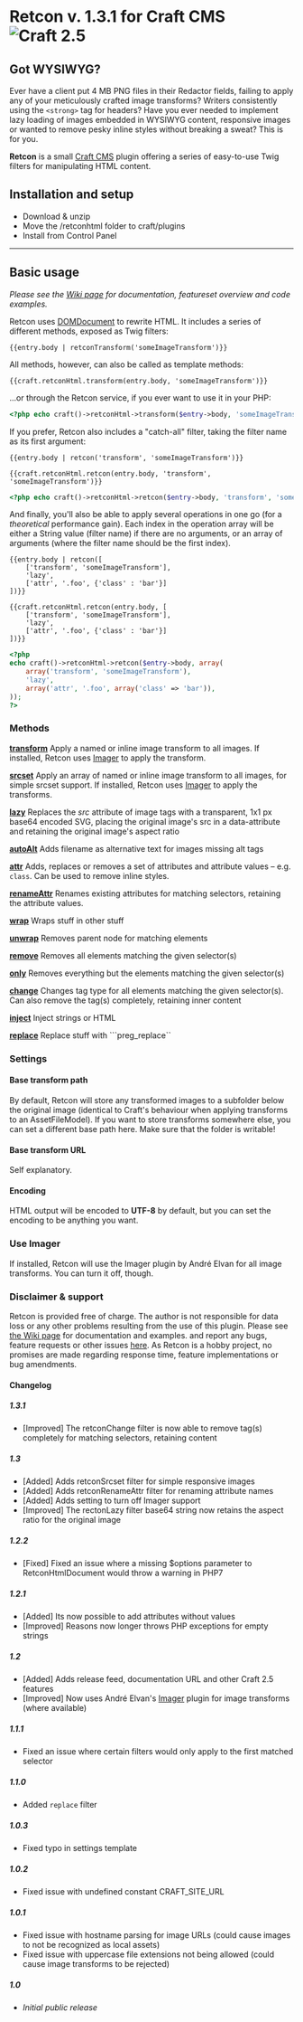 # Retcon v. 1.3.1 for Craft CMS ![Craft 2.5](https://img.shields.io/badge/craft-2.5-red.svg?style=flat-square)

## Got WYSIWYG?

Ever have a client put 4 MB PNG files in their Redactor fields, failing to apply any of your meticulously crafted image transforms? Writers consistently using the `<strong>` tag for headers? Have you ever needed to implement lazy loading of images embedded in WYSIWYG content, responsive images or wanted to remove pesky inline styles without breaking a sweat? This is for you.

**Retcon** is a small [Craft CMS](http://buildwithcraft.com) plugin offering a series of easy-to-use Twig filters for manipulating HTML content.

## Installation and setup

* Download & unzip
* Move the /retconhtml folder to craft/plugins
* Install from Control Panel

***

## Basic usage

_Please see the [Wiki page](https://github.com/mmikkel/RetconHTML-Craft/wiki) for documentation, featureset overview and code examples._

Retcon uses [DOMDocument](http://php.net/manual/en/class.domdocument.php) to rewrite HTML. It includes a series of different methods, exposed as Twig filters:

```twig
{{entry.body | retconTransform('someImageTransform')}}
```

All methods, however, can also be called as template methods:

```twig
{{craft.retconHtml.transform(entry.body, 'someImageTransform')}}
```

...or through the Retcon service, if you ever want to use it in your PHP:

```php
<?php echo craft()->retconHtml->transform($entry->body, 'someImageTransform'); ?>
```

If you prefer, Retcon also includes a "catch-all" filter, taking the filter name as its first argument:

```twig
{{entry.body | retcon('transform', 'someImageTransform')}}
```
```twig
{{craft.retconHtml.retcon(entry.body, 'transform', 'someImageTransform')}}
```
```php
<?php echo craft()->retconHtml->retcon($entry->body, 'transform', 'someImageTransform'); ?>
```

And finally, you'll also be able to apply several operations in one go (for a _theoretical_ performance gain). Each index in the operation array will be either a String value (filter name) if there are no arguments, or an array of arguments (where the filter name should be the first index).

```twig
{{entry.body | retcon([
    ['transform', 'someImageTransform'],
    'lazy',
    ['attr', '.foo', {'class' : 'bar'}]
])}}
```
```twig
{{craft.retconHtml.retcon(entry.body, [
    ['transform', 'someImageTransform'],
    'lazy',
    ['attr', '.foo', {'class' : 'bar'}]
])}}
```
```php
<?php
echo craft()->retconHtml->retcon($entry->body, array(
    array('transform', 'someImageTransform'),
    'lazy',
    array('attr', '.foo', array('class' => 'bar')),
));
?>
````

### Methods

**[transform](https://github.com/mmikkel/RetconHTML-Craft/wiki/Transform)**
Apply a named or inline image transform to all images. If installed, Retcon uses [Imager](https://github.com/aelvan/Imager-Craft) to apply the transform.  

**[srcset](https://github.com/mmikkel/RetconHTML-Craft/wiki/srcset)**
Apply an array of named or inline image transform to all images, for simple srcset support. If installed, Retcon uses [Imager](https://github.com/aelvan/Imager-Craft) to apply the transforms.  

**[lazy](https://github.com/mmikkel/RetconHTML-Craft/wiki/Lazy)**
Replaces the _src_ attribute of image tags with a transparent, 1x1 px base64 encoded SVG, placing the original image's src in a data-attribute and retaining the original image's aspect ratio  

**[autoAlt](https://github.com/mmikkel/RetconHTML-Craft/wiki/AutoAlt)**
Adds filename as alternative text for images missing alt tags

**[attr](https://github.com/mmikkel/RetconHTML-Craft/wiki/Attr)**
Adds, replaces or removes a set of attributes and attribute values – e.g. `class`. Can be used to remove inline styles.  

**[renameAttr](https://github.com/mmikkel/RetconHTML-Craft/wiki/renameAttr)**
Renames existing attributes for matching selectors, retaining the attribute values.  

**[wrap](https://github.com/mmikkel/RetconHTML-Craft/wiki/Wrap)**
Wraps stuff in other stuff  

**[unwrap](https://github.com/mmikkel/RetconHTML-Craft/wiki/Unwrap)**
Removes parent node for matching elements  

**[remove](https://github.com/mmikkel/RetconHTML-Craft/wiki/Remove)**
Removes all elements matching the given selector(s)  

**[only](https://github.com/mmikkel/RetconHTML-Craft/wiki/Only)**
Removes everything but the elements matching the given selector(s)  

**[change](https://github.com/mmikkel/RetconHTML-Craft/wiki/Change)**
Changes tag type for all elements matching the given selector(s). Can also remove the tag(s) completely, retaining inner content  

**[inject](https://github.com/mmikkel/RetconHTML-Craft/wiki/Inject)**
Inject strings or HTML

**[replace](https://github.com/mmikkel/RetconHTML-Craft/wiki/Replace)**
Replace stuff with ```preg_replace``

### Settings

#### Base transform path
By default, Retcon will store any transformed images to a subfolder below the original image (identical to Craft's behaviour when applying transforms to an AssetFileModel). If you want to store transforms somewhere else, you can set a different base path here. Make sure that the folder is writable!

#### Base transform URL
Self explanatory.

#### Encoding
HTML output will be encoded to **UTF-8** by default, but you can set the encoding to be anything you want.  

### Use Imager
If installed, Retcon will use the Imager plugin by André Elvan for all image transforms. You can turn it off, though.  

### Disclaimer & support
Retcon is provided free of charge. The author is not responsible for data loss or any other problems resulting from the use of this plugin.
Please see [the Wiki page](https://github.com/mmikkel/RetconHTML-Craft/wiki) for documentation and examples. and report any bugs, feature requests or other issues [here](https://github.com/mmikkel/RetconHTML-Craft).
As Retcon is a hobby project, no promises are made regarding response time, feature implementations or bug amendments.

#### Changelog

##### 1.3.1

* [Improved] The retconChange filter is now able to remove tag(s) completely for matching selectors, retaining content

##### 1.3

* [Added] Adds retconSrcset filter for simple responsive images
* [Added] Adds retconRenameAttr filter for renaming attribute names
* [Added] Adds setting to turn off Imager support
* [Improved] The rectonLazy filter base64 string now retains the aspect ratio for the original image

##### 1.2.2

* [Fixed] Fixed an issue where a missing $options parameter to RetconHtmlDocument would throw a warning in PHP7

##### 1.2.1

* [Added] Its now possible to add attributes without values
* [Improved] Reasons now longer throws PHP exceptions for empty strings

##### 1.2

* [Added] Adds release feed, documentation URL and other Craft 2.5 features
* [Improved] Now uses André Elvan's [Imager](https://github.com/aelvan/Imager-Craft) plugin for image transforms (where available)

##### 1.1.1

* Fixed an issue where certain filters would only apply to the first matched selector

##### 1.1.0

* Added ```replace``` filter

##### 1.0.3

* Fixed typo in settings template

##### 1.0.2

* Fixed issue with undefined constant CRAFT_SITE_URL

##### 1.0.1

* Fixed issue with hostname parsing for image URLs (could cause images to not be recognized as local assets)
* Fixed issue with uppercase file extensions not being allowed (could cause image transforms to be rejected)

##### 1.0

* _Initial public release_
